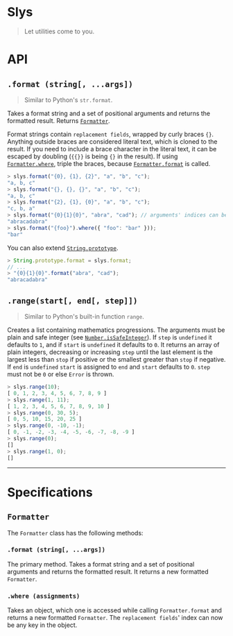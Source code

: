 # Slys
> Let utilities come to you.
# API
## `.format (string[, ...args])`
> Similar to Python's `str.format`.

Takes a format string and a set of positional arguments and returns the formatted result. Returns [`Formatter`](#formatter).

Format strings contain `replacement fields`, wrapped by curly braces `{}`.  Anything outside braces are considered literal text, which is cloned to the result. If you need to include a brace character in the literal text, it can be escaped by doubling (`{{}}` is being `{}` in the result). If using [`Formatter.where`](#where-assignments), triple the braces, because [`Formatter.format`](#format-string-args-1) is called.

```js
> slys.format("{0}, {1}, {2}", "a", "b", "c");
"a, b, c"
> slys.format("{}, {}, {}", "a", "b", "c");
"a, b, c"
> slys.format("{2}, {1}, {0}", "a", "b", "c");
"c, b, a"
> slys.format("{0}{1}{0}", "abra", "cad"); // arguments' indices can be repeated
"abracadabra"
> slys.format("{foo}").where({ "foo": "bar" }));
"bar"
```

You can also extend [`String.prototype`](https://developer.mozilla.org/docs/Web/JavaScript/Referencia/Objetos_globales/String/prototype).
```js
> String.prototype.format = slys.format;
// ...
> "{0}{1}{0}".format("abra", "cad");
"abracadabra"
```

## `.range(start[, end[, step]])`

> Similar to Python's built-in function `range`.

Creates a list containing mathematics progressions. The arguments must be plain and safe integer (see [`Number.isSafeInteger`](https://developer.mozilla.org/docs/Web/JavaScript/Referencia/Objetos_globales/Number/isSafeInteger)). If `step` is `undefined` it defaults to `1`, and if `start` is `undefined` it defaults to `0`. It returns an array of plain integers, decreasing or increasing `step` until the last element is the largest less than `stop` if positive or the smallest greater than `stop` if negative. If `end` is `undefined` `start` is assigned to `end` and `start` defaults to `0`. `step` must not be `0` or else `Error` is thrown.

```js
> slys.range(10);
[ 0, 1, 2, 3, 4, 5, 6, 7, 8, 9 ]
> slys.range(1, 11);
[ 1, 2, 3, 4, 5, 6, 7, 8, 9, 10 ]
> slys.range(0, 30, 5);
[ 0, 5, 10, 15, 20, 25 ]
> slys.range(0, -10, -1);
[ 0, -1, -2, -3, -4, -5, -6, -7, -8, -9 ]
> slys.range(0);
[]
> slys.range(1, 0);
[]
```

---

# Specifications

## `Formatter`
The `Formatter` class has the following methods:

### `.format (string[, ...args])`
The primary method. Takes a format string and a set of positional arguments and returns the formatted result. It returns a new formatted `Formatter`.
### `.where (assignments)`
Takes an object, which one is accessed while calling `Formatter.format` and returns a new formatted `Formatter`. The `replacement fields`' index can now be any key in the object.